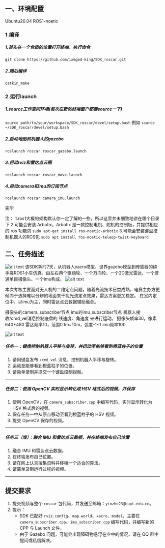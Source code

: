 ## 一、环境配置
Ubuntu20.04  ROS1-noetic

### 1.编译
##### 1.首先在一个合适的位置打开终端，执行命令
```git clone https://github.com/iamgod-king/SDK_roscar.git```
##### 2.随后编译
```catkin_make```

### 2.运行launch
#####  1.source工作空间环境(每次在新的终端窗户都要source一下)
```source path/to/your/workspace/SDK_roscar/devel/setup.bash```
  例如
  ```source ~/SDK_roscar/devel/setup.bash```
##### 2.启动地图和机器人的gazebo
```roslaunch roscar roscar_gazebo.launch```
##### 3.启动rviz和雷达点云图
```roslaunch roscar roscar_move.launch```
##### 4.启动camera和imu的订阅节点
```roslaunch roscar camera_imu.launch```

完毕

注：
1.ros1大概的架构默认你一定了解的一些，所以这里并未细致地讲在哪个目录下
2.可能会安装 Arbotix，Arbotix 是一款控制电机、舵机的控制板，并提供相应的 ros 功能包
```sudo apt-get install ros-noetic-arbotix```
3.可能会安装键盘控制机器人的ROS包
```sudo apt install ros-noetic-teleop-twist-keyboard```

## 二、任务描述

![alt text](1.png)
该SDK耗时7天，从机器人xacro模型、世界gazebo模型到传感器的纯手搓ROS1小车仿真。由左右两个驱动轮、一个万向轮、一个2D激光雷达、一个普通单目摄像头、一个imu构成。
![alt text](小车简图.png)

本次考核主要面对无人机的二维定点问题，随着光流技术日益成熟，电赛主办方更倾向于选择难以分辨的地面来干扰光流定点效果，雷达方案更加稳定。
在室内定位中，以imu为主，同时雷达点云数据辅助融合。

摄像头的camera_subscriber节点
imu的imu_subscriber节点
机器人接收/cmd_vel消息控制底盘的 线速度、角速度 来进行运动。
摄像头帧率30，像素640*480
雷达频率10，范围0.1m~10m，弧度-1~1
imu频率100

![alt text](橙蓝柱.png)
##### 任务一：键盘控制机器人平移与旋转，并运动至能够看到橙蓝柱子的位置

1. 请用键盘发布 `/cmd_vel` 消息，控制机器人平移与旋转。
2. 运动至能够看到橙蓝柱子的位置。
3. 请简单录制并提交一个键盘控制视频。

---

##### 任务二：使用 OpenCV 实时显示转化成 HSV 格式后的视频，并保存

1. 使用 OpenCV，在 `camera_subscriber.cpp` 中编写代码，实时显示转化为 HSV 格式后的视频。
2. 保存任务一中从原点移动至看到橙蓝柱子的 HSV 视频。
3. 提交 OpenCV 保存的视频。

---

##### 任务三（难）：融合 IMU 和雷达点云数据，并在终端发布自己位置

1. 融合 IMU 和雷达点云数据。
2. 在终端发布自己位置。
3. 请在网上认真搜集资料并移植一个适合的算法。
4. 请简单录制运行过程的视频。

---

## 提交要求

1. 提交视频与整个 `roscar` 包代码，并发送至邮箱：`yinzhe23@bupt.edu.cn`。
2. 提示：
   - SDK 已配好 `rviz.config`、`map.world`、`xacro`、`model`，主要在 `camera_subscriber.cpp`、`imu_subscriber.cpp` 编写代码，并编写新的 CPP 与 Launch 文件。
   - 由于 Gazebo 问题，可能会出现障碍物悬浮在空中的情况，请在 QQ 群中提问或私信解决。
